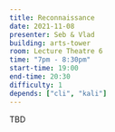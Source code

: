 ```yaml
---
title: Reconnaissance
date: 2021-11-08
presenter: Seb & Vlad
building: arts-tower
room: Lecture Theatre 6
time: "7pm - 8:30pm"
start-time: 19:00
end-time: 20:30
difficulty: 1
depends: ["cli", "kali"]
---
```


TBD
